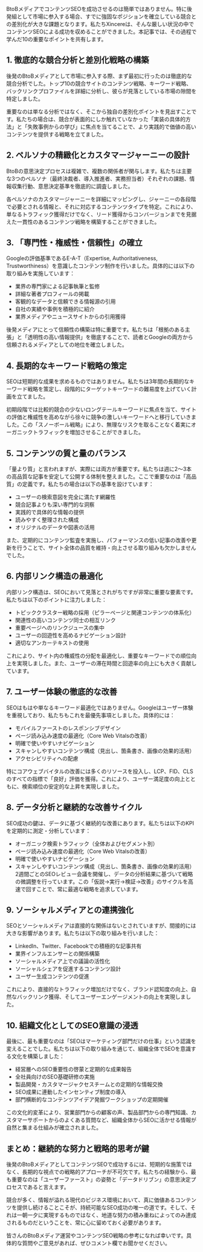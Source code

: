 BtoBメディアでコンテンツSEOを成功させるのは簡単ではありません。特に後発組として市場に参入する場合、すでに強固なポジションを確立している競合との差別化が大きな課題となります。私たちXincereは、そんな厳しい状況の中でコンテンツSEOによる成功を収めることができました。本記事では、その過程で学んだ10の重要なポイントを共有します。

## 1. 徹底的な競合分析と差別化戦略の構築

後発のBtoBメディアとして市場に参入する際、まず最初に行ったのは徹底的な競合分析でした。トップ10の競合サイトのコンテンツ戦略、キーワード戦略、バックリンクプロファイルを詳細に分析し、彼らが見落としている市場の隙間を特定しました。

重要なのは単なる分析ではなく、そこから独自の差別化ポイントを見出すことです。私たちの場合は、競合が表面的にしか触れていなかった「実装の具体的方法」と「失敗事例からの学び」に焦点を当てることで、より実践的で価値の高いコンテンツを提供する戦略を立てました。

## 2. ペルソナの精緻化とカスタマージャーニーの設計

BtoBの意思決定プロセスは複雑で、複数の関係者が関与します。私たちは主要な3つのペルソナ（最終決裁者、導入推進者、実務担当者）それぞれの課題、情報収集行動、意思決定基準を徹底的に調査しました。

各ペルソナのカスタマージャーニーを詳細にマッピングし、ジャーニーの各段階で必要とされる情報と、それに対応するコンテンツタイプを特定。これにより、単なるトラフィック獲得だけでなく、リード獲得からコンバージョンまでを見据えた一貫性のあるコンテンツ戦略を構築することができました。

## 3. 「専門性・権威性・信頼性」の確立

Googleの評価基準であるE-A-T（Expertise, Authoritativeness, Trustworthiness）を意識したコンテンツ制作を行いました。具体的には以下の取り組みを実施しています：

- 業界の専門家による記事執筆と監修
- 詳細な著者プロフィールの掲載
- 客観的なデータと信頼できる情報源の引用
- 自社の実績や事例を積極的に紹介
- 業界メディアやニュースサイトからの引用獲得

後発メディアにとって信頼性の構築は特に重要です。私たちは「根拠のある主張」と「透明性の高い情報提供」を徹底することで、読者とGoogleの両方から信頼されるメディアとしての地位を確立しました。

## 4. 長期的なキーワード戦略の策定

SEOは短期的な成果を求めるものではありません。私たちは3年間の長期的なキーワード戦略を策定し、段階的にターゲットキーワードの難易度を上げていく計画を立てました。

初期段階では比較的競合の少ないロングテールキーワードに焦点を当て、サイトの評価と権威性を高めながら徐々に競争の激しいキーワードへと移行していきました。この「スノーボール戦略」により、無理なリスクを取ることなく着実にオーガニックトラフィックを増加させることができました。

## 5. コンテンツの質と量のバランス

「量より質」と言われますが、実際には両方が重要です。私たちは週に2〜3本の高品質な記事を安定して公開する体制を整えました。ここで重要なのは「高品質」の定義です。私たちの場合は以下の基準を設けています：

- ユーザーの検索意図を完全に満たす網羅性
- 競合記事よりも深い専門的な洞察
- 実践的で具体的な情報の提供
- 読みやすく整理された構成
- オリジナルのデータや図表の活用

また、定期的にコンテンツ監査を実施し、パフォーマンスの低い記事の改善や更新を行うことで、サイト全体の品質を維持・向上させる取り組みも欠かしませんでした。

## 6. 内部リンク構造の最適化

内部リンク構造は、SEOにおいて見落とされがちですが非常に重要な要素です。私たちは以下のポイントに注力しました：

- トピッククラスター戦略の採用（ピラーページと関連コンテンツの体系化）
- 関連性の高いコンテンツ同士の相互リンク
- 重要ページへのリンクジュースの集中
- ユーザーの回遊性を高めるナビゲーション設計
- 適切なアンカーテキストの使用

これにより、サイト内の権威性の分配を最適化し、重要なキーワードでの順位向上を実現しました。また、ユーザーの滞在時間と回遊率の向上にも大きく貢献しています。

## 7. ユーザー体験の徹底的な改善

SEOはもはや単なるキーワード最適化ではありません。Googleはユーザー体験を重視しており、私たちもこれを最優先事項としました。具体的には：

- モバイルファーストのレスポンシブデザイン
- ページ読み込み速度の最適化（Core Web Vitalsの改善）
- 明確で使いやすいナビゲーション
- スキャンしやすいコンテンツ構成（見出し、箇条書き、画像の効果的活用）
- アクセシビリティへの配慮

特にコアウェブバイタルの改善には多くのリソースを投入し、LCP、FID、CLSのすべての指標で「良好」評価を獲得。これにより、ユーザー満足度の向上とともに、検索順位の安定的な上昇を実現しました。

## 8. データ分析と継続的な改善サイクル

SEO成功の鍵は、データに基づく継続的な改善にあります。私たちは以下のKPIを定期的に測定・分析しています：

- オーガニック検索トラフィック（全体およびセグメント別）
- ページ読み込み速度の最適化（Core Web Vitalsの改善）
- 明確で使いやすいナビゲーション
- スキャンしやすいコンテンツ構成（見出し、箇条書き、画像の効果的活用）
  2週間ごとのSEOレビュー会議を開催し、データの分析結果に基づいて戦略の微調整を行っています。この「仮説→実行→検証→改善」のサイクルを高速で回すことで、常に最適な戦略を追求しています。

## 9. ソーシャルメディアとの連携強化

SEOとソーシャルメディアは直接的な関係はないとされていますが、間接的には大きな影響があります。私たちは以下の取り組みを行いました：

- LinkedIn、Twitter、Facebookでの積極的な記事共有
- 業界インフルエンサーとの関係構築
- ソーシャルメディア上での議論の活性化
- ソーシャルシェアを促進するコンテンツ設計
- ユーザー生成コンテンツの促進

これにより、直接的なトラフィック増加だけでなく、ブランド認知度の向上、自然なバックリンク獲得、そしてユーザーエンゲージメントの向上を実現しました。

## 10. 組織文化としてのSEO意識の浸透

最後に、最も重要なのは「SEOはマーケティング部門だけの仕事」という認識を変えることでした。私たちは以下の取り組みを通じて、組織全体でSEOを意識する文化を構築しました：

- 経営層へのSEO重要性の啓蒙と定期的な成果報告
- 全社員向けのSEO基礎研修の実施
- 製品開発・カスタマージャクセスチームとの定期的な情報交換
- SEO成果に連動したインセンティブ制度の導入
- 部門横断的なコンテンツアイデア発掘ワークショップの定期開催

この文化的変革により、営業部門からの顧客の声、製品部門からの専門知識、カスタマーサポートからのよくある質問など、組織全体からSEOに活かせる情報が自然と集まる仕組みが確立されました。

## まとめ：継続的な努力と戦略的思考が鍵

後発のBtoBメディアとしてコンテンツSEOで成功するには、短期的な施策ではなく、長期的な視点での戦略的アプローチが不可欠です。私たちの経験から、最も重要なのは「ユーザーファースト」の姿勢と「データドリブン」の意思決定プロセスであると言えます。

競合が多く、情報が溢れる現代のビジネス環境において、真に価値あるコンテンツを提供し続けることこそが、持続可能なSEO成功の唯一の道です。そして、それは一朝一夕に実現するものではなく、地道な努力の積み重ねによってのみ達成されるものだということを、常に心に留めておく必要があります。

皆さんのBtoBメディア運営やコンテンツSEO戦略の参考になれば幸いです。具体的な質問やご意見があれば、ぜひコメント欄でお聞かせください。
